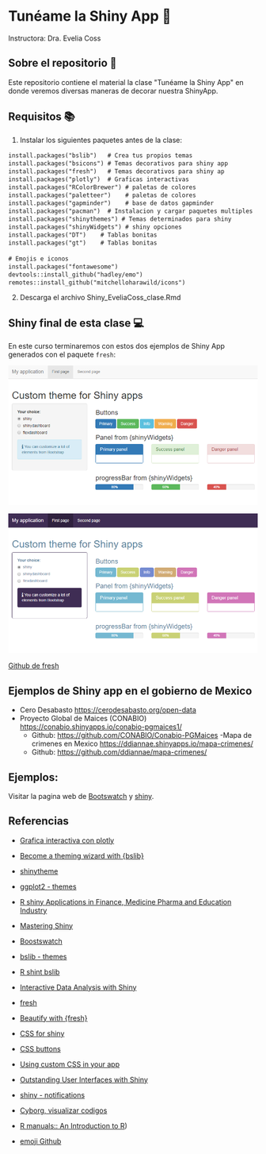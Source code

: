 # Tunéame la Shiny App 📲

Instructora: Dra. Evelia Coss

## Sobre el repositorio 💜

Este repositorio contiene el material la clase "Tunéame la Shiny App" en donde veremos diversas maneras de decorar nuestra ShinyApp.

## Requisitos 📚

1) Instalar los siguientes paquetes antes de la clase:

```
install.packages("bslib")   # Crea tus propios temas
install.packages("bsicons") # Temas decorativos para shiny app
install.packages("fresh")   # Temas decorativos para shiny ap
install.packages("plotly")  # Graficas interactivas
install.packages("RColorBrewer") # paletas de colores
install.packages("paletteer")    # paletas de colores
install.packages("gapminder")    # base de datos gapminder
install.packages("pacman")  # Instalacion y cargar paquetes multiples
install.packages("shinythemes") # Temas determinados para shiny
install.packages("shinyWidgets") # shiny opciones
install.packages("DT")    # Tablas bonitas
install.packages("gt")    # Tablas bonitas

# Emojis e iconos
install.packages("fontawesome")
devtools::install_github("hadley/emo")
remotes::install_github("mitchelloharawild/icons")
```

2) Descarga el archivo Shiny_EveliaCoss_clase.Rmd

## Shiny final de esta clase 💻

En este curso terminaremos con estos dos ejemplos de Shiny App generados con el paquete  `fresh`:

![shinyDefault](./figures/shiny-default.png)

![shinyCute](./figures/shiny-custom.png)

[Github de fresh](https://github.com/dreamRs/fresh)

## Ejemplos de Shiny app en el gobierno de Mexico

- Cero Desabasto https://cerodesabasto.org/open-data
- Proyecto Global de Maices (CONABIO) https://conabio.shinyapps.io/conabio-pgmaices1/
  - Github: https://github.com/CONABIO/Conabio-PGMaices
-Mapa de crimenes en Mexico https://ddiannae.shinyapps.io/mapa-crimenes/
  - Github: https://github.com/ddiannae/mapa-crimenes/

## Ejemplos:

Visitar la pagina web de [Bootswatch](https://bootswatch.com/cyborg/) y [shiny](https://shiny.posit.co/r/articles/build/notifications/).

## Referencias

- [Grafica interactiva con plotly](https://plotly.com/ggplot2/animations/)

- [Become a theming wizard with {bslib}](https://unleash-shiny.rinterface.com/beautify-with-bootstraplib)

- [shinytheme](https://rstudio.github.io/shinythemes/)

- [ggplot2 - themes](https://ggplot2-book.org/themes)

- [R shiny Applications in Finance, Medicine Pharma and Education Industry](https://bookdown.org/loankimrobinson/rshinybook/)

- [Mastering Shiny](https://mastering-shiny.org/index.html)

- [Boostswatch](https://bootswatch.com/cyborg/)

- [bslib - themes](https://shiny.posit.co/r/articles/build/themes/)

- [R shint bslib](https://appsilon.com/r-shiny-bslib/)

- [Interactive Data Analysis with Shiny](https://bookdown.org/paul/shiny_workshop/07-theming.html)

- [fresh](https://dreamrs.github.io/fresh/reference/fresh.html)

- [Beautify with {fresh}](https://unleash-shiny.rinterface.com/beautify-with-fresh)

- [CSS for shiny](https://unleash-shiny.rinterface.com/beautify-css)

- [CSS buttons](https://bootstrapdocs.com/v3.3.6/docs/css/#buttons)

- [Using custom CSS in your app](https://shiny.posit.co/r/articles/build/css/)

- [Outstanding User Interfaces with Shiny](https://github.com/DivadNojnarg/outstanding-shiny-ui)

- [shiny - notifications](https://shiny.posit.co/r/articles/build/notifications/)

- [Cyborg, visualizar codigos](https://bootswatch.com/cyborg/)

- [R manuals:: An Introduction to R](https://rstudio.github.io/r-manuals/r-intro/Graphics.html#:~:text=The%20par()%20function%20is,for%20the%20current%20graphics%20device.&text=Without%20arguments%2C%20returns%20a%20list,values%20for%20the%20current%20device.&text=With%20a%20character%20vector%20argument,again%2C%20as%20a%20list.))

- [emoji Github](https://gist.github.com/rxaviers/7360908)
